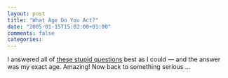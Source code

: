 ```yaml
---
layout: post
title: "What Age Do You Act?"
date: "2005-01-15T15:02:00+01:00"
comments: false
categories: 
---
```


<p>I answered all of <a href="http://www.blogthings.com/whatagequiz/">these stupid questions</a> best as I could &#8212; and the answer was my exact age. Amazing! Now back to something serious &#8230;</p>


